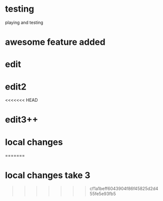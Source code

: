 # testing
playing and testing


# awesome feature added
# edit
# edit2
<<<<<<< HEAD
# edit3++
# local changes
=======
# local changes take 3
>>>>>>> cf1a1beff6043904f86f45825d2d455fe5e93fb5
